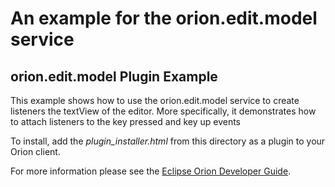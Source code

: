 An example for the orion.edit.model service
===

## orion.edit.model Plugin Example

This example shows how to use the orion.edit.model service to create listeners the textView of the editor. More specifically, it demonstrates how to attach listeners to the key pressed and key up events

To install, add the _plugin_installer.html_ from this directory as a plugin to your Orion client.

For more information please see the [Eclipse Orion Developer Guide](http://wiki.eclipse.org/Orion/Documentation/Developer_Guide/Plugging_into_the_editor#orion.edit.model).
